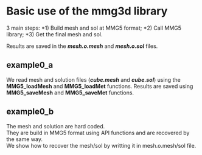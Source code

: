 # Basic use of the **mmg3d** library

  3 main steps:
    *1) Build mesh and sol at MMG5 format;
    *2) Call MMG5 library;
    *3) Get the final mesh and sol.

  Results are saved in the **_mesh.o.mesh_** and **_mesh.o.sol_** files.  

## example0_a  
  We read mesh and solution files (**_cube.mesh_** and **_cube.sol_**) using the **MMG5_loadMesh** and **MMG5_loadMet** functions.
  Results are saved using **MMG5_saveMesh** and **MMG5_saveMet** functions.

## example0_b
  The mesh and solution are hard coded.    
  They are build in MMG5 format using API functions and are recovered by the same way.  
  We show how to recover the mesh/sol by writting it in mesh.o.mesh/sol file.



